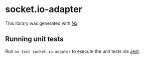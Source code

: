 # socket.io-adapter

This library was generated with [Nx](https://nx.dev).

## Running unit tests

Run `nx test socket.io-adapter` to execute the unit tests via [Jest](https://jestjs.io).
